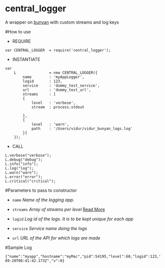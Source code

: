# central_logger
A wrapper on [bunyan](https://github.com/trentm/node-bunyan) with custom streams and log keys

#How to use

- REQUIRE
```
var CENTRAL_LOGGER  = require('central_logger');
```

- INSTANTIATE
```
var
    L               = new CENTRAL_LOGGER({
        name        : 'myAppLogger',
        logid       : 123,
        service     : 'dummy_test_service',
        url         : 'dummy_test_url',
        streams     : [
        {   
            level   : 'verbose',
            stream  : process.stdout

        },
        {
            level   : 'warn',
            path    : '/Users/vidur/vidur_bunyan_logs.log'
        }]
    });
```

- CALL
```
L.verbose("verbose");
L.debug("debug");
L.info("info");
L.log("log");
L.warn("warn");
L.error("error");
L.critical("critical");
```


#Parameters to pass to constructor

- `name`
 *Name of the logging app.*
 
- `streams`
  *Array of streams per level* [Read More](https://github.com/trentm/node-bunyan#streams)
  
- `logid`
  *Log id of the logs. It is to be kept unique for each app*

- `service`
  *Service name doing the logs*

- `url`
  *URL of the API for which logs are made*
  
  
#Sample Log
```
{"name":"myapp","hostname":"myMac","pid":54195,"level":60,"logid":123,"service":"dummy_test_service","url":"dummy_test_url","log_level":"info","msg":"info","time":"2016-09-20T08:41:42.173Z","v":0}
```
